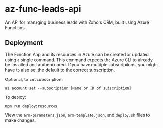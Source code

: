 # az-func-leads-api

An API for managing business leads with Zoho's CRM, built using Azure Functions.

## Deployment

The Function App and its resources in Azure can be created or updated using a single command. This command expects the Azure CLI to already be installed and authenticated. If you have multiple subscriptions, you might have to also set the default to the correct subscription.

Optional, to set subscription:

```
az account set --subscription [Name or ID of subscription]
```

To deploy:

```
npm run deploy:resources
```

View the `arm-parameters.json`, `arm-template.json`, and `deploy.sh` files to make changes.
